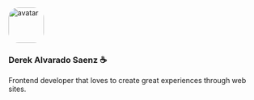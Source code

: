 <img src="https://github.com/derek-0000/derek-0000/assets/81263819/b216b988-14b8-481b-90bd-c2f45c0b0681" alt="avatar" width="70" height="70" style="border-radius: 20px" />

### **Derek Alvarado Saenz** ☕

Frontend developer that loves to create great experiences through web sites.
